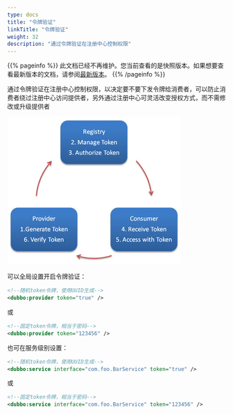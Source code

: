 ```yaml
---
type: docs
title: "令牌验证"
linkTitle: "令牌验证"
weight: 32
description: "通过令牌验证在注册中心控制权限"
---
```


{{% pageinfo %}} 此文档已经不再维护。您当前查看的是快照版本。如果想要查看最新版本的文档，请参阅[最新版本](/zh/docs3-v2/java-sdk/advanced-features-and-usage/security/token-authorization/)。
{{% /pageinfo %}}

通过令牌验证在注册中心控制权限，以决定要不要下发令牌给消费者，可以防止消费者绕过注册中心访问提供者，另外通过注册中心可灵活改变授权方式，而不需修改或升级提供者

![/user-guide/images/dubbo-token.jpg](/imgs/user/dubbo-token.jpg)

可以全局设置开启令牌验证：

```xml
<!--随机token令牌，使用UUID生成-->
<dubbo:provider token="true" />
```
或

```xml
<!--固定token令牌，相当于密码-->
<dubbo:provider token="123456" />
```

也可在服务级别设置：

```xml
<!--随机token令牌，使用UUID生成-->
<dubbo:service interface="com.foo.BarService" token="true" />
```
或

```xml
<!--固定token令牌，相当于密码-->
<dubbo:service interface="com.foo.BarService" token="123456" />
```
